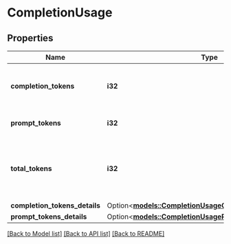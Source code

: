 # CompletionUsage

## Properties

Name | Type | Description | Notes
------------ | ------------- | ------------- | -------------
**completion_tokens** | **i32** | Number of tokens in the generated completion. | 
**prompt_tokens** | **i32** | Number of tokens in the prompt. | 
**total_tokens** | **i32** | Total number of tokens used in the request (prompt + completion). | 
**completion_tokens_details** | Option<[**models::CompletionUsageCompletionTokensDetails**](CompletionUsage_completion_tokens_details.md)> |  | [optional]
**prompt_tokens_details** | Option<[**models::CompletionUsagePromptTokensDetails**](CompletionUsage_prompt_tokens_details.md)> |  | [optional]

[[Back to Model list]](../README.md#documentation-for-models) [[Back to API list]](../README.md#documentation-for-api-endpoints) [[Back to README]](../README.md)


